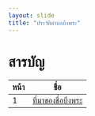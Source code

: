 ```yaml
---
layout: slide
title: "ประวัติตำบลบึงพระ"
---
```

# สารบัญ
หน้า | ชื่อ
----- | -----
1 | [ที่มาของชื่อบึงพระ](#2)
